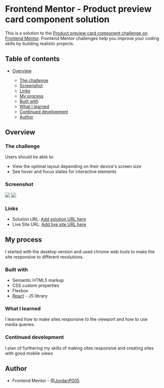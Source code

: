 # Frontend Mentor - Product preview card component solution

This is a solution to the [Product preview card component challenge on Frontend Mentor](https://www.frontendmentor.io/challenges/product-preview-card-component-GO7UmttRfa). Frontend Mentor challenges help you improve your coding skills by building realistic projects.

## Table of contents

- [Overview](#overview)

  - [The challenge](#the-challenge)
  - [Screenshot](#screenshot)
  - [Links](#links)
  - [My process](#my-process)
  - [Built with](#built-with)
  - [What I learned](#what-i-learned)
  - [Continued development](#continued-development)
  - [Author](#author)

## Overview

### The challenge

Users should be able to:

- View the optimal layout depending on their device's screen size
- See hover and focus states for interactive elements

### Screenshot

![](./screenshots/desktop-screenshot.jpg)
![](./screenshots/mobile-screenshot.jpg)

### Links

- Solution URL: [Add solution URL here](https://your-solution-url.com)
- Live Site URL: [Add live site URL here](https://your-live-site-url.com)

## My process

I started with the desktop version and used chrome web tools to make the site responsive to different resolutions.

### Built with

- Semantic HTML5 markup
- CSS custom properties
- Flexbox
- [React](https://reactjs.org/) - JS library

### What I learned

I learned how to make sites responsive to the viewport and how to use media queries.

### Continued development

I plan of furthering my skills of making sites responsive and creating sites with good mobile views

## Author

- Frontend Mentor - [@JordanP005](https://www.frontendmentor.io/profile/JordanP005)
